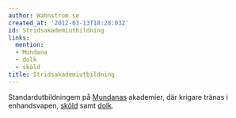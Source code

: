 ```yaml
---
author: Wahnstrom.se
created_at: '2012-03-13T18:28:03Z'
id: Stridsakademiutbildning
links:
  mention:
  - Mundana
  - dolk
  - sköld
title: Stridsakademiutbildning
---
```


Standardutbildningem på [Mundanas] akademier, där krigare tränas i enhandsvapen, [sköld] samt
[dolk].

  [Mundanas]: Mundana
  [sköld]: sköld
  [dolk]: dolk